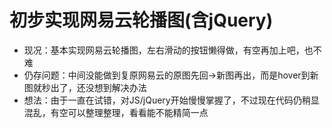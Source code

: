 # 初步实现网易云轮播图(含jQuery)
- 现况：基本实现网易云轮播图，左右滑动的按钮懒得做，有空再加上吧，也不难
- 仍存问题：中间没能做到复原网易云的原图先回→新图再出，而是hover到新图就秒出了，还没想到解决办法
- 想法：由于一直在试错，对JS/jQuery开始慢慢掌握了，不过现在代码仍稍显混乱，有空可以整理整理，看看能不能精简一点